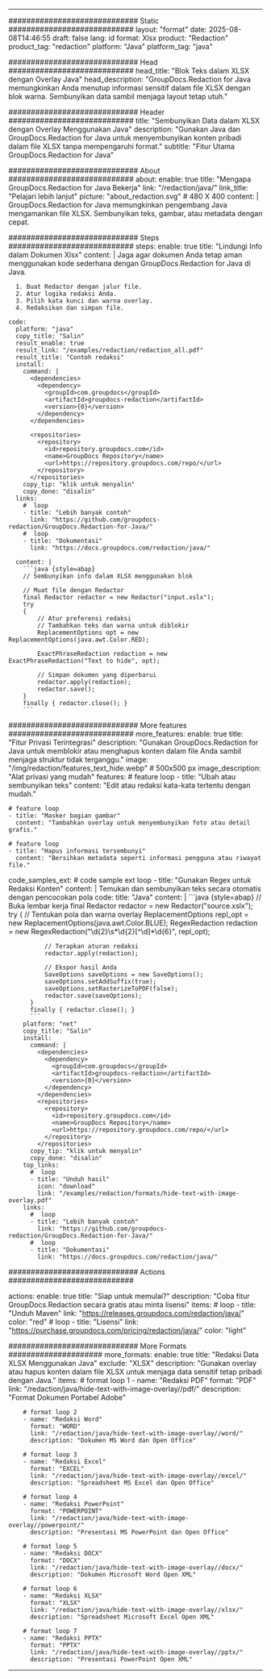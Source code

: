 
---
############################# Static ############################
layout: "format"
date:  2025-08-08T14:46:55
draft: false
lang: id
format: Xlsx
product: "Redaction"
product_tag: "redaction"
platform: "Java"
platform_tag: "java"

############################# Head ############################
head_title: "Blok Teks dalam XLSX dengan Overlay Java"
head_description: "GroupDocs.Redaction for Java memungkinkan Anda menutup informasi sensitif dalam file XLSX dengan blok warna. Sembunyikan data sambil menjaga layout tetap utuh."

############################# Header ############################
title: "Sembunyikan Data dalam XLSX dengan Overlay Menggunakan Java" 
description: "Gunakan Java dan GroupDocs.Redaction for Java untuk menyembunyikan konten pribadi dalam file XLSX tanpa mempengaruhi format."
subtitle: "Fitur Utama GroupDocs.Redaction for Java" 

############################# About ############################
about:
    enable: true
    title: "Mengapa GroupDocs.Redaction for Java Bekerja"
    link: "/redaction/java/"
    link_title: "Pelajari lebih lanjut"
    picture: "about_redaction.svg" # 480 X 400
    content: |
       GroupDocs.Redaction for Java memungkinkan pengembang Java mengamankan file XLSX. Sembunyikan teks, gambar, atau metadata dengan cepat.

############################# Steps ############################
steps:
    enable: true
    title: "Lindungi Info dalam Dokumen Xlsx"
    content: |
      Jaga agar dokumen Anda tetap aman menggunakan kode sederhana dengan GroupDocs.Redaction for Java di Java.
      
      1. Buat Redactor dengan jalur file.
      2. Atur logika redaksi Anda.
      3. Pilih kata kunci dan warna overlay.
      4. Redaksikan dan simpan file.
   
    code:
      platform: "java"
      copy_title: "Salin"
      result_enable: true
      result_link: "/examples/redaction/redaction_all.pdf"
      result_title: "Contoh redaksi"
      install:
        command: |
          <dependencies>
            <dependency>
              <groupId>com.groupdocs</groupId>
              <artifactId>groupdocs-redaction</artifactId>
              <version>{0}</version>
            </dependency>
          </dependencies>

          <repositories>
            <repository>
              <id>repository.groupdocs.com</id>
              <name>GroupDocs Repository</name>
              <url>https://repository.groupdocs.com/repo/</url>
            </repository>
          </repositories>
        copy_tip: "klik untuk menyalin"
        copy_done: "disalin"
      links:
        #  loop
        - title: "Lebih banyak contoh"
          link: "https://github.com/groupdocs-redaction/GroupDocs.Redaction-for-Java/"
        #  loop
        - title: "Dokumentasi"
          link: "https://docs.groupdocs.com/redaction/java/"
          
      content: |
        ```java {style=abap}
        // Sembunyikan info dalam XLSX menggunakan blok

        // Muat file dengan Redactor
        final Redactor redactor = new Redactor("input.xslx");
        try
        {
            // Atur preferensi redaksi
            // Tambahkan teks dan warna untuk diblokir
            ReplacementOptions opt = new ReplacementOptions(java.awt.Color.RED);
            
            ExactPhraseRedaction redaction = new ExactPhraseRedaction("Text to hide", opt);

            // Simpan dokumen yang diperbarui
            redactor.apply(redaction);
            redactor.save();
        }
        finally { redactor.close(); }
        ```            


############################# More features ############################
more_features:
  enable: true
  title: "Fitur Privasi Terintegrasi"
  description: "Gunakan GroupDocs.Redaction for Java untuk memblokir atau menghapus konten dalam file Anda sambil menjaga struktur tidak terganggu."
  image: "/img/redaction/features_text_hide.webp" # 500x500 px
  image_description: "Alat privasi yang mudah"
  features:
    # feature loop
    - title: "Ubah atau sembunyikan teks"
      content: "Edit atau redaksi kata-kata tertentu dengan mudah."

    # feature loop
    - title: "Masker bagian gambar"
      content: "Tambahkan overlay untuk menyembunyikan foto atau detail grafis."

    # feature loop
    - title: "Hapus informasi tersembunyi"
      content: "Bersihkan metadata seperti informasi pengguna atau riwayat file."
      
  code_samples_ext:
    # code sample ext loop
    - title: "Gunakan Regex untuk Redaksi Konten"
      content: |
        Temukan dan sembunyikan teks secara otomatis dengan pencocokan pola
      code:
        title: "Java"
        content: |
          ```java {style=abap}
          //  Buka lembar kerja
          final Redactor redactor = new Redactor("source.xslx");
          try
          {
              // Tentukan pola dan warna overlay
              ReplacementOptions repl_opt = new ReplacementOptions(java.awt.Color.BLUE);
              RegexRedaction redaction = new RegexRedaction("\\d{2}\\s*\\d{2}[^\\d]*\\d{6}", repl_opt);
              
              // Terapkan aturan redaksi
              redactor.apply(redaction);

              // Ekspor hasil Anda
              SaveOptions saveOptions = new SaveOptions();
              saveOptions.setAddSuffix(true);
              saveOptions.setRasterizeToPDF(false);
              redactor.save(saveOptions);
          }
          finally { redactor.close(); }
          ```
        platform: "net"
        copy_title: "Salin"
        install:
          command: |
            <dependencies>
              <dependency>
                <groupId>com.groupdocs</groupId>
                <artifactId>groupdocs-redaction</artifactId>
                <version>{0}</version>
              </dependency>
            </dependencies>
            <repositories>
              <repository>
                <id>repository.groupdocs.com</id>
                <name>GroupDocs Repository</name>
                <url>https://repository.groupdocs.com/repo/</url>
              </repository>
            </repositories>
          copy_tip: "klik untuk menyalin"
          copy_done: "disalin"
        top_links:
          #  loop
          - title: "Unduh hasil"
            icon: "download"
            link: "/examples/redaction/formats/hide-text-with-image-overlay.pdf"
        links:
          #  loop
          - title: "Lebih banyak contoh"
            link: "https://github.com/groupdocs-redaction/GroupDocs.Redaction-for-Java/"
          #  loop
          - title: "Dokumentasi"
            link: "https://docs.groupdocs.com/redaction/java/"


############################# Actions ############################

actions:
  enable: true
  title: "Siap untuk memulai?"
  description: "Coba fitur GroupDocs.Redaction secara gratis atau minta lisensi"
  items:
    #  loop
    - title: "Unduh Maven"
      link: "https://releases.groupdocs.com/redaction/java/"
      color: "red"
        #  loop
    - title: "Lisensi"
      link: "https://purchase.groupdocs.com/pricing/redaction/java/"
      color: "light"


############################# More Formats #####################
more_formats:
    enable: true
    title: "Redaksi Data XLSX Menggunakan Java"
    exclude: "XLSX"
    description: "Gunakan overlay atau hapus konten dalam file XLSX untuk menjaga data sensitif tetap pribadi dengan Java."
    items: 
        # format loop 1
        - name: "Redaksi PDF"
          format: "PDF"
          link: "/redaction/java/hide-text-with-image-overlay//pdf/"
          description: "Format Dokumen Portabel Adobe"

        # format loop 2
        - name: "Redaksi Word"
          format: "WORD"
          link: "/redaction/java/hide-text-with-image-overlay//word/"
          description: "Dokumen MS Word dan Open Office"
          
        # format loop 3
        - name: "Redaksi Excel"
          format: "EXCEL"
          link: "/redaction/java/hide-text-with-image-overlay//excel/"
          description: "Spreadsheet MS Excel dan Open Office"

        # format loop 4
        - name: "Redaksi PowerPoint"
          format: "POWERPOINT"
          link: "/redaction/java/hide-text-with-image-overlay//powerpoint/"
          description: "Presentasi MS PowerPoint dan Open Office"

        # format loop 5
        - name: "Redaksi DOCX"
          format: "DOCX"
          link: "/redaction/java/hide-text-with-image-overlay//docx/"
          description: "Dokumen Microsoft Word Open XML"
          
        # format loop 6
        - name: "Redaksi XLSX"
          format: "XLSX"
          link: "/redaction/java/hide-text-with-image-overlay//xlsx/"
          description: "Spreadsheet Microsoft Excel Open XML"
          
        # format loop 7
        - name: "Redaksi PPTX"
          format: "PPTX"
          link: "/redaction/java/hide-text-with-image-overlay//pptx/"
          description: "Presentasi PowerPoint Open XML"


---